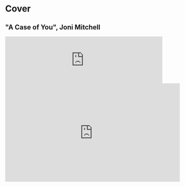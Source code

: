 # Cover

## "A Case of You", Joni Mitchell

<iframe allow="autoplay *; encrypted-media *;" frameborder="0" height="150" style="width:100%;max-width:660px;overflow:hidden;background:transparent;" sandbox="allow-forms allow-popups allow-same-origin allow-scripts allow-storage-access-by-user-activation allow-top-navigation-by-user-activation" src="https://embed.music.apple.com/jp/album/a-case-of-you/251550088?i=251550142"></iframe>


<iframe width="560" height="315" src="https://www.youtube.com/embed/iP19mzpbX7M" frameborder="0" allow="accelerometer; autoplay; encrypted-media; gyroscope; picture-in-picture" allowfullscreen></iframe>
